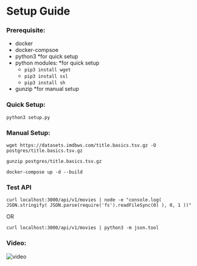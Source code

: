 # Setup Guide

### Prerequisite:
- docker
- docker-compsoe
- python3 *for quick setup
- python modules: *for quick setup
  - ```pip3 install wget```
  - ```pip3 install ssl```
  - ```pip3 install sh```
- gunzip *for manual setup

### Quick Setup:
```shell
python3 setup.py
```

### Manual Setup:
```shell
wget https://datasets.imdbws.com/title.basics.tsv.gz -O postgres/title.basics.tsv.gz

gunzip postgres/title.basics.tsv.gz

docker-compose up -d --build
```
### Test API
```shell
curl localhost:3000/api/v1/movies | node -e "console.log( JSON.stringify( JSON.parse(require('fs').readFileSync(0) ), 0, 1 ))"
```
OR
```shell
curl localhost:3000/api/v1/movies | python3 -m json.tool  
```

### Video:
![video](media/moviedb_vid.gif)